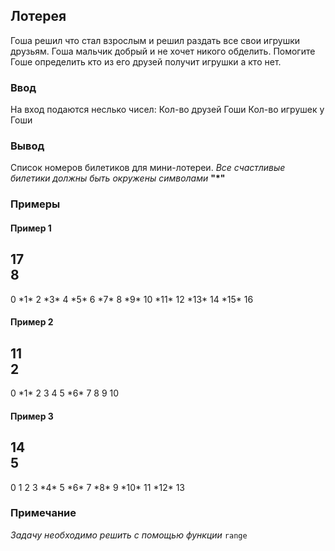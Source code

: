 ## Лотерея

Гоша решил что стал взрослым и решил раздать все свои игрушки друзьям. Гоша мальчик добрый и не хочет
никого обделить. Помогите Гоше определить кто из его друзей получит игрушки а кто нет.


### Ввод
На вход подаются неслько чисел:
Кол-во друзей Гоши
Кол-во игрушек у Гоши


### Вывод
Список номеров билетиков для мини-лотереи. _Все счастливые билетики должны быть окружены символами_ **"\*"**


### Примеры

#### Пример 1
17  
8  
---------------------------------------  
0 \*1\* 2 \*3\* 4 \*5\* 6 \*7\* 8 \*9\* 10 \*11\* 12 \*13\* 14 \*15\* 16  

#### Пример 2

11  
2  
---------------------------------------  
0 \*1\* 2 3 4 5 \*6\* 7 8 9 10  
#### Пример 3  

14  
5  
---------------------------------------  
0 1 2 3 \*4\* 5 \*6\* 7 \*8\* 9 \*10\* 11 \*12\* 13  

### Примечание
_Задачу необходимо решить с помощью функции_ `range` 
